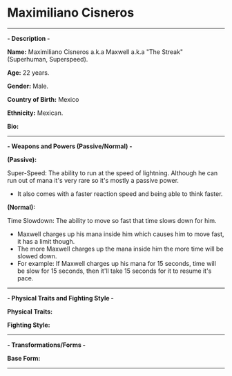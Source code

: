 # Maximiliano Cisneros

-----

**- Description -**

**Name:** Maximiliano Cisneros a.k.a Maxwell a.k.a "The Streak" (Superhuman, Superspeed).

**Age:** 22 years.

**Gender:** Male.

**Country of Birth:** Mexico

**Ethnicity:** Mexican.

**Bio:**

-----
**- Weapons and Powers (Passive/Normal) -**

**(Passive):**

Super-Speed: The ability to run at the speed of lightning. Although he can run out of mana it's very rare so it's mostly a passive power.
- It also comes with a faster reaction speed and being able to think faster. 

**(Normal):**

Time Slowdown: The ability to move so fast that time slows down for him.
- Maxwell charges up his mana inside him which causes him to move fast, it has a limit though.
- The more Maxwell charges up the mana inside him the more time will be slowed down.
- For example: If Maxwell charges up his mana for 15 seconds, time will be slow for 15 seconds, then it'll take 15 seconds for it to resume it's pace.

-----
**- Physical Traits and Fighting Style -**

**Physical Traits:** 

**Fighting Style:** 

-----
**- Transformations/Forms -**

**Base Form:**

-----

